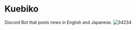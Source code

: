 # Kuebiko
Discord Bot that posts news in English and Japanese.
![34234](https://user-images.githubusercontent.com/28727157/149986375-7ca79778-f695-4525-984c-ea50e63cbd8f.png)
